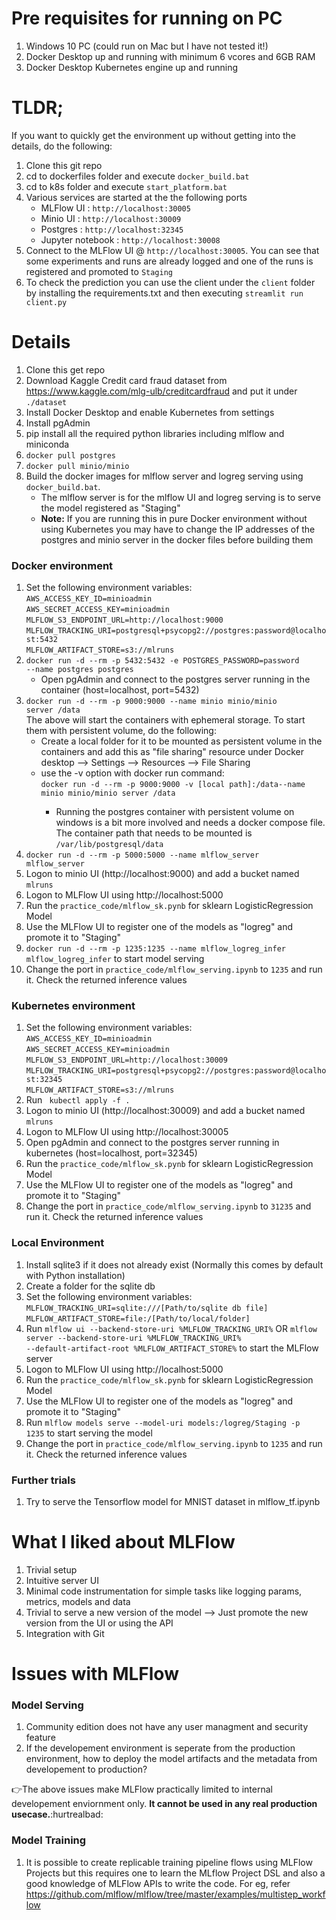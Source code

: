 # Pre requisites for running on PC
1. Windows 10 PC (could run on Mac but I have not tested it!)
2. Docker Desktop up and running with minimum 6 vcores and 6GB RAM
3. Docker Desktop Kubernetes engine up and running

# TLDR;
If you want to quickly get the environment up without getting into the details, do the following:
1. Clone this git repo
3. cd to dockerfiles folder and execute <code>docker_build.bat</code>
4. cd to k8s folder and execute <code>start_platform.bat</code>
5. Various services are started at the the following ports
	<ul>
		<li>MLFlow UI : <code>http://localhost:30005</code></li>
		<li>Minio UI : <code>http://localhost:30009</code></li>
		<li>Postgres : <code>http://localhost:32345</code></li>
		<li>Jupyter notebook : <code>http://localhost:30008</code></li>
	</ul>
6. Connect to the MLFlow UI @ <code>http://localhost:30005</code>. You can see that some experiments and runs are already logged and one of the runs is registered and promoted to <code>Staging</code>
7. To check the prediction you can use the client under the <code>client</code> folder by installing the requirements.txt and then executing <code>streamlit run client.py</code>


# Details
1. Clone this get repo
2. Download Kaggle Credit card fraud dataset from https://www.kaggle.com/mlg-ulb/creditcardfraud and put it under <code>./dataset</code>
3. Install Docker Desktop and enable Kubernetes from settings
4. Install pgAdmin
5. pip install all the required python libraries including mlflow and miniconda
6. <code>docker pull postgres</code>
7. <code>docker pull minio/minio</code>
8. Build the docker images for mlflow server and logreg serving using <code>docker_build.bat</code>.
	* The mlflow server is for the mlflow UI and logreg serving is to serve the model registered as "Staging"
	* <b>Note:</b> If you are running this in pure Docker environment without using Kubernetes you may have to change the IP addresses of the postgres and minio server in the docker files before building them
### Docker environment
1. Set the following environment variables:<br>
	<code>AWS_ACCESS_KEY_ID=minioadmin</code><br>
	<code>AWS_SECRET_ACCESS_KEY=minioadmin</code><br>
	<code>MLFLOW_S3_ENDPOINT_URL=http://localhost:9000</code><br>
	<code>MLFLOW_TRACKING_URI=postgresql+psycopg2://postgres:password@localhost:5432</code><br>
	<code>MLFLOW_ARTIFACT_STORE=s3://mlruns</code>
2. <code>docker run -d --rm -p 5432:5432 -e POSTGRES_PASSWORD=password --name postgres postgres</code>
	* Open pgAdmin and connect to the postgres server running in the container (host=localhost, port=5432)
3. <code>docker run -d --rm -p 9000:9000 --name minio minio/minio server /data</code><br>
  The above will start the containers with ephemeral storage. To start them with persistent volume, do the following:
	  <ul>
		<li>Create a local folder for it to be mounted as persistent volume in the containers and add this as "file sharing" resource under Docker desktop --> Settings --> Resources --> File Sharing</li>
		<li>use the -v option with docker run command:<br>
			<code>docker run -d --rm -p 9000:9000 -v [local path]:/data--name minio minio/minio server /data</code></li>
			<ul><li>Running the postgres container with persistent volume on windows is a bit more involved and needs a docker compose file. The container path that needs to be mounted is <code>/var/lib/postgresql/data</code></li></ul></ul>
4. <code>docker run -d --rm -p 5000:5000 --name mlflow_server mlflow_server</code><br>
5. Logon to minio UI (http://localhost:9000) and add a bucket named <code>mlruns</code>
6. Logon to MLFlow UI using http://localhost:5000
7. Run the <code>practice_code/mlflow_sk.pynb</code> for sklearn LogisticRegression Model
8. Use the MLFlow UI to register one of the models as "logreg" and promote it to "Staging"
9. <code>docker run -d --rm -p 1235:1235 --name mlflow_logreg_infer mlflow_logreg_infer</code> to start model serving<br>
10. Change the port in <code>practice_code/mlflow_serving.ipynb</code> to <code>1235</code> and run it. Check the returned inference values

### Kubernetes environment
1. Set the following environment variables:<br>
	<code>AWS_ACCESS_KEY_ID=minioadmin</code><br>
	<code>AWS_SECRET_ACCESS_KEY=minioadmin</code><br>
	<code>MLFLOW_S3_ENDPOINT_URL=http://localhost:30009</code><br>
	<code>MLFLOW_TRACKING_URI=postgresql+psycopg2://postgres:password@localhost:32345</code><br>
	<code>MLFLOW_ARTIFACT_STORE=s3://mlruns</code>
2. Run <code> kubectl apply -f . </code>
3. Logon to minio UI (http://localhost:30009) and add a bucket named <code>mlruns</code>
4. Logon to MLFlow UI using http://localhost:30005
5. Open pgAdmin and connect to the postgres server running in kubernetes (host=localhost, port=32345)
6. Run the <code>practice_code/mlflow_sk.pynb</code> for sklearn LogisticRegression Model
7. Use the MLFlow UI to register one of the models as "logreg" and promote it to "Staging"
8. Change the port in <code>practice_code/mlflow_serving.ipynb</code> to <code>31235</code> and run it. Check the returned inference values

### Local Environment
1. Install sqlite3 if it does not already exist (Normally this comes by default with Python installation)
2. Create a folder for the sqlite db
3. Set the following environment variables:<br>
		<code>MLFLOW_TRACKING_URI=sqlite:///[Path/to/sqlite db file]</code><br>
		<code>MLFLOW_ARTIFACT_STORE=file:/[Path/to/local/folder]</code>
4. Run <code>mlflow ui --backend-store-uri  %MLFLOW_TRACKING_URI%</code> OR <code>mlflow server --backend-store-uri  %MLFLOW_TRACKING_URI% --default-artifact-root %MLFLOW_ARTIFACT_STORE%</code> to start the MLFlow server
5. Logon to MLFlow UI using http://localhost:5000
5. Run the <code>practice_code/mlflow_sk.pynb</code> for sklearn LogisticRegression Model
6. Use the MLFlow UI to register one of the models as "logreg" and promote it to "Staging"
7. Run <code>mlflow models serve --model-uri models:/logreg/Staging -p 1235</code> to start serving the model
8. Change the port in <code>practice_code/mlflow_serving.ipynb</code> to <code>1235</code> and run it. Check the returned inference values

### Further trials
1. Try to serve the Tensorflow model for MNIST dataset in mlflow_tf.ipynb

# What I liked about MLFlow
1. Trivial setup
2. Intuitive server UI
3. Minimal code instrumentation for simple tasks like logging params, metrics, models and data
4. Trivial to serve a new version of the model --> Just promote the new version from the UI or using the API
5. Integration with Git

# Issues with MLFlow
### Model Serving
1. Community edition does not have any user managment and security feature
2. If the developement environment is seperate from the production environment, how to deploy the model artifacts and the metadata from developement to production?
 
:point_right:The above issues make MLFlow practically limited to internal developement enviornment only. **It cannot be used in any real production usecase.**:hurtrealbad:

### Model Training
1. It is possible to create replicable training pipeline flows using MLFlow Projects but this requires one to learn the MLflow Project DSL and also a good knowledge of MLFlow APIs to write the code. For eg, refer https://github.com/mlflow/mlflow/tree/master/examples/multistep_workflow
 

